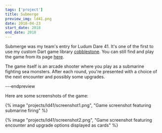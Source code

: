 ```yaml
---
tags: ['project']
title: Submerge
preview_img: ld41.png
date: 2018-04-23
start_date: 2018
end_date: 2018
---
```


Submerge was my team's entry for Ludum Dare 41.
It's one of the first to use my custom Dart game library [cobblestone](/projects/cobblestone).
You can still find and play the game from its page [here](https://ldjam.com/events/ludum-dare/41/submerge).

The game itself is an arcade shooter where you play as a submarine fighting sea monsters.
After each round, you're presented with a choice of the next encounter and possibly some upgrades.

---endpreview

Here are some screenshots of the game:

{% image "projects/ld41/screenshot1.png", "Game screenshot featuring submarine firing" %}

{% image "projects/ld41/screenshot2.png", "Game screenshot featuring encounter and upgrade options displayed as cards" %}
